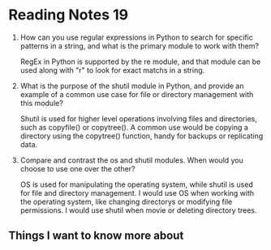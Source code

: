 # Reading Notes 19

1. How can you use regular expressions in Python to search for specific patterns in a string, and what is the primary module to work with them?

    RegEx in Python is supported by the re module, and that module can be used along with "r" to look for exact matchs in a string.

2. What is the purpose of the shutil module in Python, and provide an example of a common use case for file or directory management with this module?

    Shutil is used for higher level operations involving files and directories, such as copyfile() or copytree(). A common use would be copying a directory using the copytree() function, handy for backups or replicating data.

3. Compare and contrast the os and shutil modules. When would you choose to use one over the other?

    OS is used for manipulating the operating system, while shutil is used for file and directory management. I would use OS when working with the operating system, like changing directorys or modifying file permissions. I would use shutil when movie or deleting directory trees.

## Things I want to know more about